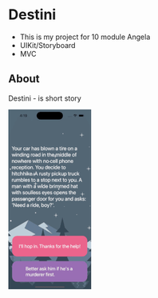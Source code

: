 #  Destini

- This is my project for 10 module Angela
- UIKit/Storyboard
- MVC

## About

Destini - is short story

![destini](Images/animate.gif)
